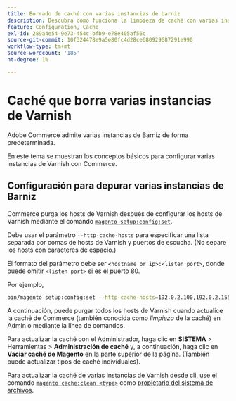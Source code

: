 ```yaml
---
title: Borrado de caché con varias instancias de barniz
description: Descubra cómo funciona la limpieza de caché con varias instancias de Barniz en Adobe Commerce. Descubra las prácticas recomendadas de configuración y administración.
feature: Configuration, Cache
exl-id: 289a4e54-9e73-454c-bfb9-e78e405af56c
source-git-commit: 10f324478e9a5e80fc4d28ce680929687291e990
workflow-type: tm+mt
source-wordcount: '185'
ht-degree: 1%

---
```


# Caché que borra varias instancias de Varnish

Adobe Commerce admite varias instancias de Barniz de forma predeterminada.

En este tema se muestran los conceptos básicos para configurar varias instancias de Varnish con Commerce.

## Configuración para depurar varias instancias de Barniz

Commerce purga los hosts de Varnish después de configurar los hosts de Varnish mediante el comando [`magento setup:config:set`](../../installation/tutorials/deployment.md).

Debe usar el parámetro `--http-cache-hosts` para especificar una lista separada por comas de hosts de Varnish y puertos de escucha. (No separe los hosts con caracteres de espacio.)

El formato del parámetro debe ser `<hostname or ip>:<listen port>`, donde puede omitir `<listen port>` si es el puerto 80.

Por ejemplo,

```bash
bin/magento setup:config:set --http-cache-hosts=192.0.2.100,192.0.2.155:8080
```

A continuación, puede purgar todos los hosts de Varnish cuando actualice la caché de Commerce (también conocida como _limpieza_ de la caché) en Admin o mediante la línea de comandos.

Para actualizar la caché con el Administrador, haga clic en **SISTEMA** > Herramientas > **Administración de caché** y, a continuación, haga clic en **Vaciar caché de Magento** en la parte superior de la página. (También puede actualizar tipos de caché individuales).

Para actualizar la caché de varias instancias de Varnish desde cli, use el comando [`magento cache:clean <type>`](../cli/manage-cache.md#clean-and-flush-cache-types) como [propietario del sistema de archivos](../../installation/prerequisites/file-system/overview.md).
